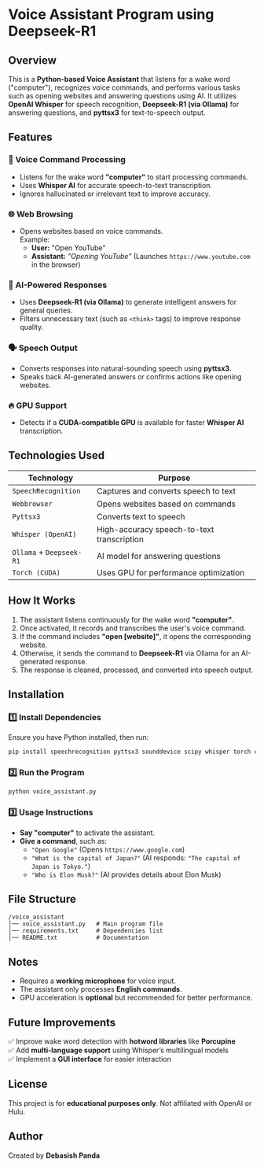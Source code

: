 # Voice Assistant Program using Deepseek-R1

## Overview
This is a **Python-based Voice Assistant** that listens for a wake word ("computer"), recognizes voice commands, and performs various tasks such as opening websites and answering questions using AI. It utilizes **OpenAI Whisper** for speech recognition, **Deepseek-R1 (via Ollama)** for answering questions, and **pyttsx3** for text-to-speech output.

## Features
### 🎤 Voice Command Processing
- Listens for the wake word **"computer"** to start processing commands.
- Uses **Whisper AI** for accurate speech-to-text transcription.
- Ignores hallucinated or irrelevant text to improve accuracy.

### 🌐 Web Browsing
- Opens websites based on voice commands.  
  Example:  
  - **User:** "Open YouTube"  
  - **Assistant:** *"Opening YouTube"* (Launches `https://www.youtube.com` in the browser)

### 🤖 AI-Powered Responses
- Uses **Deepseek-R1 (via Ollama)** to generate intelligent answers for general queries.
- Filters unnecessary text (such as `<think>` tags) to improve response quality.

### 🗣️ Speech Output
- Converts responses into natural-sounding speech using **pyttsx3**.
- Speaks back AI-generated answers or confirms actions like opening websites.

### 🔥 GPU Support
- Detects if a **CUDA-compatible GPU** is available for faster **Whisper AI** transcription.

## Technologies Used
| Technology         | Purpose |
|--------------------|---------|
| `SpeechRecognition` | Captures and converts speech to text |
| `Webbrowser`       | Opens websites based on commands |
| `Pyttsx3`          | Converts text to speech |
| `Whisper (OpenAI)` | High-accuracy speech-to-text transcription |
| `Ollama` + `Deepseek-R1` | AI model for answering questions |
| `Torch (CUDA)`     | Uses GPU for performance optimization |

## How It Works
1. The assistant listens continuously for the wake word **"computer"**.
2. Once activated, it records and transcribes the user's voice command.
3. If the command includes **"open [website]"**, it opens the corresponding website.
4. Otherwise, it sends the command to **Deepseek-R1** via Ollama for an AI-generated response.
5. The response is cleaned, processed, and converted into speech output.

## Installation
### 1️⃣ Install Dependencies
Ensure you have Python installed, then run:
```bash
pip install speechrecognition pyttsx3 sounddevice scipy whisper torch ollama
```

### 2️⃣ Run the Program
```bash
python voice_assistant.py
```

### 3️⃣ Usage Instructions
- **Say "computer"** to activate the assistant.
- **Give a command**, such as:
  - `"Open Google"` (Opens `https://www.google.com`)
  - `"What is the capital of Japan?"` (AI responds: `"The capital of Japan is Tokyo."`)
  - `"Who is Elon Musk?"` (AI provides details about Elon Musk)

## File Structure
```
/voice_assistant
│── voice_assistant.py   # Main program file
│── requirements.txt     # Dependencies list
│── README.txt           # Documentation
```

## Notes
- Requires a **working microphone** for voice input.
- The assistant only processes **English commands**.
- GPU acceleration is **optional** but recommended for better performance.

## Future Improvements
✅ Improve wake word detection with **hotword libraries** like **Porcupine**  
✅ Add **multi-language support** using Whisper’s multilingual models  
✅ Implement a **GUI interface** for easier interaction  

## License
This project is for **educational purposes only**. Not affiliated with OpenAI or Hulu.

## Author
Created by **Debasish Panda**
